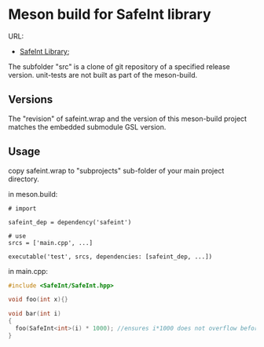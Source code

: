 # Meson build for SafeInt library

URL: 

- [SafeInt Library](https://github.com/dcleblanc/SafeInt);

The subfolder "src" is a clone of git repository of a specified release version. 
unit-tests are not built as part of the meson-build.

## Versions

The "revision" of safeint.wrap and the version of this meson-build project matches the embedded submodule GSL version. 


## Usage

copy safeint.wrap to "subprojects" sub-folder of your main project directory.


in meson.build:

```
# import

safeint_dep = dependency('safeint')

# use
srcs = ['main.cpp', ...]

executable('test', srcs, dependencies: [safeint_dep, ...])

```

in main.cpp:

```cpp
#include <SafeInt/SafeInt.hpp>

void foo(int x){}

void bar(int i)
{
  foo(SafeInt<int>(i) * 1000); //ensures i*1000 does not overflow before passing to foo()
}
```




